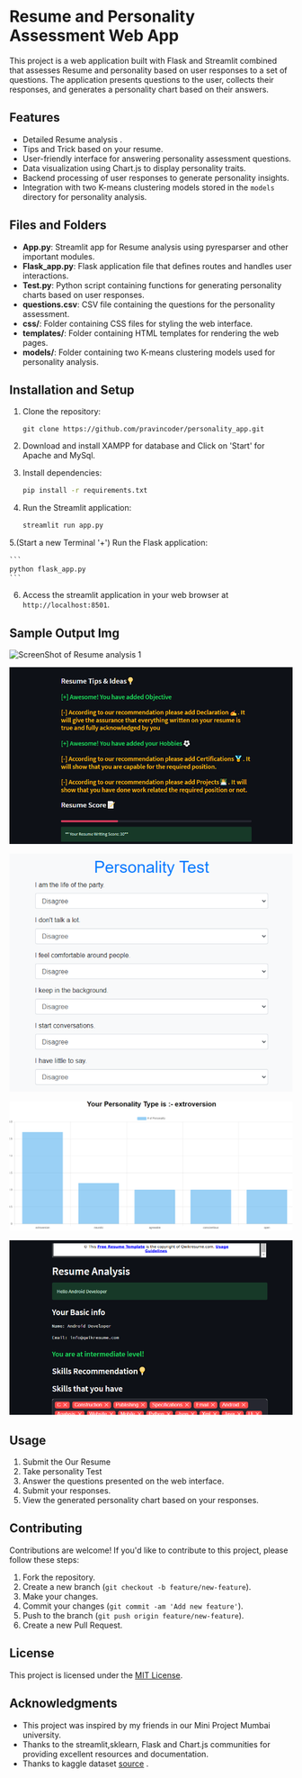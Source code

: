 # Resume and Personality Assessment Web App

This project is a web application built with Flask and Streamlit combined that assesses Resume and personality based on user responses to a set of questions. The application presents questions to the user, collects their responses, and generates a personality chart based on their answers.

## Features

- Detailed Resume analysis .
- Tips and Trick based on your resume.
- User-friendly interface for answering personality assessment questions.
- Data visualization using Chart.js to display personality traits.
- Backend processing of user responses to generate personality insights.
- Integration with two K-means clustering models stored in the `models` directory for personality analysis.

## Files and Folders
- **App.py**: Streamlit app for Resume analysis using pyresparser and other important modules.
- **Flask_app.py**: Flask application file that defines routes and handles user interactions.
- **Test.py**: Python script containing functions for generating personality charts based on user responses.
- **questions.csv**: CSV file containing the questions for the personality assessment.
- **css/**: Folder containing CSS files for styling the web interface.
- **templates/**: Folder containing HTML templates for rendering the web pages.
- **models/**: Folder containing two K-means clustering models used for personality analysis.

## Installation and Setup

1. Clone the repository:

    ```
    git clone https://github.com/pravincoder/personality_app.git
    ```

2. Download and install XAMPP for database and Click on 'Start' for Apache and MySql.

3. Install dependencies:

    ```bash
    pip install -r requirements.txt
    ```

4. Run the Streamlit application:

    ```bash
    streamlit run app.py
    ```
    
5.(Start a new Terminal '+') Run the Flask application:
    
    ```
    python flask_app.py
    ```
    
6. Access the streamlit application in your web browser at `http://localhost:8501`.

## Sample Output Img

![ScreenShot of Resume analysis 1](https://github.com/pravincoder/Skills-Personality_Insights/output_img/ss1.png)

![ScreenShot of Resume analysis 2](https://github.com/pravincoder/Skills-Personality_Insights/blob/main/output_img/ss2.png)

![ScreenShot of personality form 1](https://github.com/pravincoder/Skills-Personality_Insights/blob/main/output_img/ss3.png)

![ScreenShot of personality form 2](https://github.com/pravincoder/Skills-Personality_Insights/blob/main/output_img/ss4.png)

![ScreenShot of Resume analysis 1](https://github.com/pravincoder/Skills-Personality_Insights/blob/main/output_img/ss1.png)

## Usage

1. Submit the Our Resume
2. Take personality Test
3. Answer the questions presented on the web interface.
4. Submit your responses.
5. View the generated personality chart based on your responses.

## Contributing

Contributions are welcome! If you'd like to contribute to this project, please follow these steps:

1. Fork the repository.
2. Create a new branch (`git checkout -b feature/new-feature`).
3. Make your changes.
4. Commit your changes (`git commit -am 'Add new feature'`).
5. Push to the branch (`git push origin feature/new-feature`).
6. Create a new Pull Request.

## License

This project is licensed under the [MIT License](LICENSE).

## Acknowledgments

- This project was inspired by my friends in our Mini Project Mumbai university.
- Thanks to the streamlit,sklearn, Flask and Chart.js communities for providing excellent resources and documentation.
- Thanks to kaggle dataset [source](https://www.kaggle.com/datasets/tunguz/big-five-personality-test/data) .
